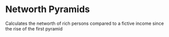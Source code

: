 # Networth Pyramids
Calculates the networth of rich persons compared to a fictive income since the rise of the first pyramid
